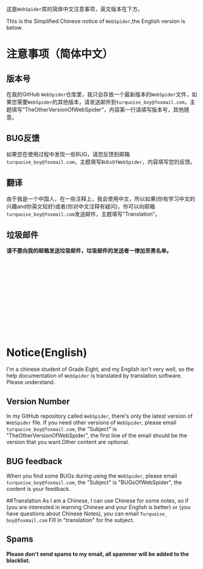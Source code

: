 
这是`WebSpider`库的简体中文注意事项，英文版本在下方。

This is the Simplified Chinese notice of `WebSpider`,the English version is below.

# 注意事项（简体中文）

## 版本号
在我的GitHub `WebSpider`仓库里，我只会存放一个最新版本的`WebSpider`文件，如果您需要`WebSpider`的其他版本，请发送邮件到`turquoise_boy@foxmail.com`，主题填写“TheOtherVersionOfWebSpider”，内容第一行请填写版本号，其他随意。

## BUG反馈
如果您在使用过程中发现一些BUG，请您反馈到邮箱`turquoise_boy@foxmail.com`，主题填写`BUGsOfWebSpider`，内容填写您的反馈。

## 翻译
由于我是一个中国人，在一些注释上，我会使用中文，所以如果(你有学习中文的兴趣and你英文较好)或者(你对中文注释有疑问)，你可以向邮箱`turquoise_boy@foxmail.com`发送邮件，主题填写“Translation”。

## 垃圾邮件
**请不要向我的邮箱发送垃圾邮件，垃圾邮件的发送者一律加至黑名单。**

<br/>
<br/>
<br/>
<br/>
<br/>
<br/>
<br/>
<br/>
<br/>
<br/>
<br/>


# Notice(English)

I'm a chinese student of Grade Eight, and my English isn't very well, so the help documentation of `WebSpider` is translated by translation software. Please understand.

## Version Number
In my GitHub repository called `WebSpider`, there's only the latest version of `WebSpider` file. If you need other versions of `WebSpider`, please email `turquoise_boy@foxmail.com`, the "Subject" is "TheOtherVersionOfWebSpider", the first line of the email should be the version that you want.Other content are optional.

## BUG feedback
When you find some BUGs during using the `WebSpider`, please email `turquoise_boy@foxmail.com`, the "Subject" is "BUGsOfWebSpider", the content is your feedback.

##Translation
As I am a Chinese, I can use Chinese for some notes, so if (you are interested in learning Chinese and your English is better) or (you have questions about Chinese Notes), you can email  `Turquoise_ boy@foxmail.com` Fill in "translation" for the subject.

## Spams
**Please don't send spams to my email, all spammer will be added to the blacklist.**
